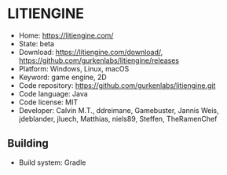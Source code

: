 # LITIENGINE

- Home: https://litiengine.com/
- State: beta
- Download: https://litiengine.com/download/, https://github.com/gurkenlabs/litiengine/releases
- Platform: Windows, Linux, macOS
- Keyword: game engine, 2D
- Code repository: https://github.com/gurkenlabs/litiengine.git
- Code language: Java
- Code license: MIT
- Developer: Calvin M.T., ddreimane, Gamebuster, Jannis Weis, jdeblander, jluech, Matthias, niels89, Steffen, TheRamenChef

## Building

- Build system: Gradle
